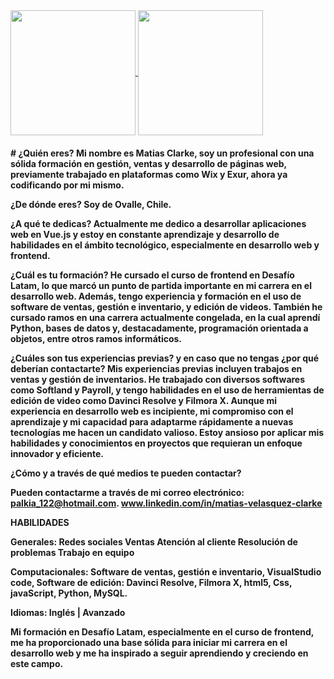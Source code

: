 <a href="#">
  <img height=200 align="center" src="https://my-stats-43gk.vercel.app/api?username=MatiasClarke&show_icons=true&theme=radical&hide=contribs,issues&show=discussions_answered&rank_icon=github&include_all_commits=true&card_width=150" />
</a>
<a href="#">
  <img height=200 align="center" src="https://my-stats-43gk.vercel.app/api/top-langs/?username=MatiasClarke&hide=html,scss,css&langs_count=8&layout=compact&theme=radical&card_width=150" />
</a>
<h4>
 # ¿Quién eres?
Mi nombre es Matias Clarke, soy un profesional con una sólida formación en gestión, ventas y desarrollo de páginas web,
previamente trabajado en plataformas como Wix y Exur, ahora ya codificando por mi mismo.

¿De dónde eres?
Soy de Ovalle, Chile.

¿A qué te dedicas?
Actualmente me dedico a desarrollar aplicaciones web en Vue.js y estoy en constante aprendizaje y desarrollo de habilidades en el ámbito tecnológico, especialmente en desarrollo web y frontend.

¿Cuál es tu formación?
He cursado el curso de frontend en Desafío Latam, lo que marcó un punto de partida importante en mi carrera en el desarrollo web. Además, 
tengo experiencia y formación en el uso de software de ventas, gestión e inventario, y edición de videos. 
También he cursado ramos en una carrera actualmente congelada, en la cual aprendí Python, bases de datos y, destacadamente, 
programación orientada a objetos, entre otros ramos informáticos.

¿Cuáles son tus experiencias previas? y en caso que no tengas ¿por qué deberían contactarte?
Mis experiencias previas incluyen trabajos en ventas y gestión de inventarios. 
He trabajado con diversos softwares como Softland y Payroll, y tengo habilidades en el uso de herramientas de edición de video como Davinci Resolve y Filmora X. 
Aunque mi experiencia en desarrollo web es incipiente, mi compromiso con el aprendizaje y mi capacidad para adaptarme rápidamente a nuevas tecnologías me hacen un candidato valioso. 
Estoy ansioso por aplicar mis habilidades y conocimientos en proyectos que requieran un enfoque innovador y eficiente.

¿Cómo y a través de qué medios te pueden contactar?

Pueden contactarme a través de mi correo electrónico: palkia_122@hotmail.com.
www.linkedin.com/in/matias-velasquez-clarke


HABILIDADES

Generales:
Redes sociales
Ventas
Atención al cliente
Resolución de problemas
Trabajo en equipo

Computacionales:
Software de ventas, 
gestión e inventario,
VisualStudio code,
Software de edición: Davinci Resolve, Filmora X,
html5,
Css,
javaScript,
Python,
MySQL.

Idiomas:
Inglés | Avanzado


Mi formación en Desafío Latam, especialmente en el curso de frontend,
me ha proporcionado una base sólida para iniciar mi carrera en el desarrollo web y 
me ha inspirado a seguir aprendiendo y creciendo en este campo.</h4>
